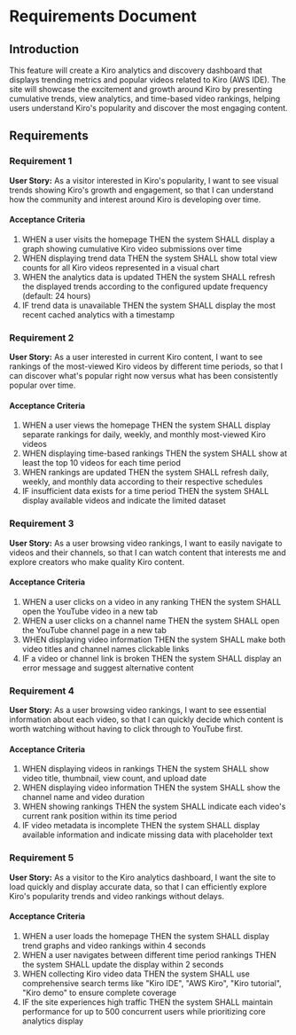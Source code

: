 # Requirements Document

## Introduction

This feature will create a Kiro analytics and discovery dashboard that displays trending metrics and popular videos related to Kiro (AWS IDE). The site will showcase the excitement and growth around Kiro by presenting cumulative trends, view analytics, and time-based video rankings, helping users understand Kiro's popularity and discover the most engaging content.

## Requirements

### Requirement 1

**User Story:** As a visitor interested in Kiro's popularity, I want to see visual trends showing Kiro's growth and engagement, so that I can understand how the community and interest around Kiro is developing over time.

#### Acceptance Criteria

1. WHEN a user visits the homepage THEN the system SHALL display a graph showing cumulative Kiro video submissions over time
2. WHEN displaying trend data THEN the system SHALL show total view counts for all Kiro videos represented in a visual chart
3. WHEN the analytics data is updated THEN the system SHALL refresh the displayed trends according to the configured update frequency (default: 24 hours)
4. IF trend data is unavailable THEN the system SHALL display the most recent cached analytics with a timestamp

### Requirement 2

**User Story:** As a user interested in current Kiro content, I want to see rankings of the most-viewed Kiro videos by different time periods, so that I can discover what's popular right now versus what has been consistently popular over time.

#### Acceptance Criteria

1. WHEN a user views the homepage THEN the system SHALL display separate rankings for daily, weekly, and monthly most-viewed Kiro videos
2. WHEN displaying time-based rankings THEN the system SHALL show at least the top 10 videos for each time period
3. WHEN rankings are updated THEN the system SHALL refresh daily, weekly, and monthly data according to their respective schedules
4. IF insufficient data exists for a time period THEN the system SHALL display available videos and indicate the limited dataset

### Requirement 3

**User Story:** As a user browsing video rankings, I want to easily navigate to videos and their channels, so that I can watch content that interests me and explore creators who make quality Kiro content.

#### Acceptance Criteria

1. WHEN a user clicks on a video in any ranking THEN the system SHALL open the YouTube video in a new tab
2. WHEN a user clicks on a channel name THEN the system SHALL open the YouTube channel page in a new tab
3. WHEN displaying video information THEN the system SHALL make both video titles and channel names clickable links
4. IF a video or channel link is broken THEN the system SHALL display an error message and suggest alternative content

### Requirement 4

**User Story:** As a user browsing video rankings, I want to see essential information about each video, so that I can quickly decide which content is worth watching without having to click through to YouTube first.

#### Acceptance Criteria

1. WHEN displaying videos in rankings THEN the system SHALL show video title, thumbnail, view count, and upload date
2. WHEN displaying video information THEN the system SHALL show the channel name and video duration
3. WHEN showing rankings THEN the system SHALL indicate each video's current rank position within its time period
4. IF video metadata is incomplete THEN the system SHALL display available information and indicate missing data with placeholder text

### Requirement 5

**User Story:** As a visitor to the Kiro analytics dashboard, I want the site to load quickly and display accurate data, so that I can efficiently explore Kiro's popularity trends and video rankings without delays.

#### Acceptance Criteria

1. WHEN a user loads the homepage THEN the system SHALL display trend graphs and video rankings within 4 seconds
2. WHEN a user navigates between different time period rankings THEN the system SHALL update the display within 2 seconds
3. WHEN collecting Kiro video data THEN the system SHALL use comprehensive search terms like "Kiro IDE", "AWS Kiro", "Kiro tutorial", "Kiro demo" to ensure complete coverage
4. IF the site experiences high traffic THEN the system SHALL maintain performance for up to 500 concurrent users while prioritizing core analytics display